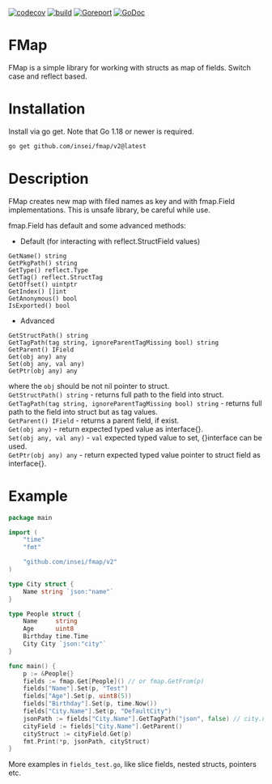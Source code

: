 [![codecov](https://codecov.io/github/Insei/fmap/branch/main/graph/badge.svg?token=S8EDJENDSI)](https://codecov.io/github/Insei/fmap) 
[![build](https://github.com/insei/fmap/actions/workflows/go.yml/badge.svg)](https://github.com/Insei/fmap/actions/workflows/go.yml)
[![Goreport](https://goreportcard.com/badge/github.com/insei/fmap)](https://goreportcard.com/report/github.com/insei/fmap)
[![GoDoc](https://godoc.org/github.com/insei/fmap?status.svg)](https://godoc.org/github.com/insei/fmap)
# FMap 
FMap is a simple library for working with structs as map of fields. Switch case and reflect based.

# Installation
Install via go get. Note that Go 1.18 or newer is required.
```sh
go get github.com/insei/fmap/v2@latest
```

# Description
FMap creates new map with filed names as key and with fmap.Field implementations. This is unsafe library, be careful while use.

fmap.Field has default and some advanced methods:
* Default (for interacting with reflect.StructField values)
```
GetName() string
GetPkgPath() string
GetType() reflect.Type
GetTag() reflect.StructTag
GetOffset() uintptr
GetIndex() []int
GetAnonymous() bool
IsExported() bool
```
* Advanced
```
GetStructPath() string
GetTagPath(tag string, ignoreParentTagMissing bool) string
GetParent() IField
Get(obj any) any
Set(obj any, val any)
GetPtr(obj any) any
```

where the `obj` should be not nil pointer to struct.<br>
`GetStructPath() string` - returns full path to the field into struct.<br>
`GetTagPath(tag string, ignoreParentTagMissing bool) string` - returns full path to the field into struct but as tag values.<br>
`GetParent() IField` - returns a parent field, if exist.<br>
`Get(obj any)` -  return expected typed value as interface{}.<br>
`Set(obj any, val any)` -  `val` expected typed value to set, {}interface can be used.<br>
`GetPtr(obj any) any` - return expected typed value pointer to struct field as interface{}.
# Example

```go
package main

import (
	"time"
	"fmt"

	"github.com/insei/fmap/v2"
)

type City struct {
	Name string `json:"name"`
}

type People struct {
	Name     string
	Age      uint8
	Birthday time.Time
	City City `json:"city"`
}

func main() {
	p := &People{}
	fields := fmap.Get[People]() // or fmap.GetFrom(p)
	fields["Name"].Set(p, "Test")
	fields["Age"].Set(p, uint8(5))
	fields["Birthday"].Set(p, time.Now())
	fields["City.Name"].Set(p, "DefaultCity")
	jsonPath := fields["City.Name"].GetTagPath("json", false) // city.name
	cityField := fields["City.Name"].GetParent()
	cityStruct := cityField.Get(p)
	fmt.Print(*p, jsonPath, cityStruct)
}
```

More examples in `fields_test.go`, like slice fields, nested structs, pointers etc.
